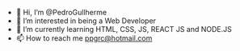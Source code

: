 - 👋 Hi, I’m @PedroGullherme
- 👀 I’m interested in being a Web Developer
- 🌱 I’m currently learning HTML, CSS, JS, REACT JS and NODE.JS
- 📫 How to reach me ppgrc@hotmail.com

<!---
PedroGullherme/PedroGullherme is a ✨ special ✨ repository because its `README.md` (this file) appears on your GitHub profile.
You can click the Preview link to take a look at your changes.
--->
